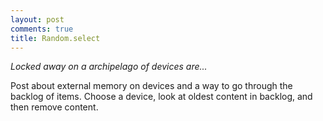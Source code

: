 ```yaml
---
layout: post
comments: true
title: Random.select
---
```

*Locked away on a archipelago of devices are...*


Post about external memory on devices and a way to go through the backlog of items. Choose a device, look at oldest content in backlog, and then remove content.
